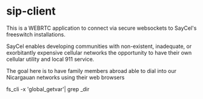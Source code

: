 # sip-client
This is a WEBRTC application to connect via secure websockets to SayCel's freeswitch installations. 

SayCel enables developing communities with non-existent, inadequate, or exorbitantly expensive cellular networks the opportunity to have their own cellular utility and local 911 service. 

The goal here is to have family members abroad able to dial into our Nicargauan networks using their web browsers



fs_cli -x 'global_getvar'| grep _dir